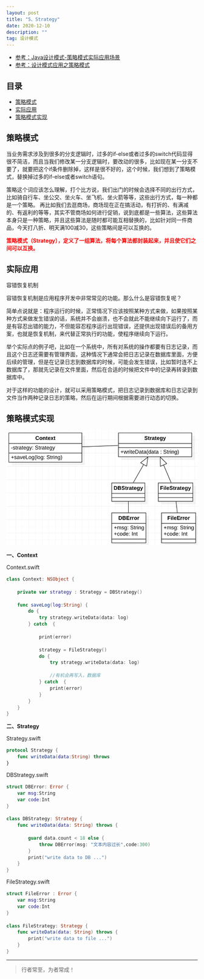 ```yaml
---
layout: post
title: "5、Strategy"
date: 2020-12-10
description: ""
tag: 设计模式
---
```



- [参考：Java设计模式-策略模式实际应用场景](https://www.cnblogs.com/LoveShare/p/10953940.html)
- [参考：设计模式应用之策略模式](https://zhuanlan.zhihu.com/p/273325520)




## 目录

* [策略模式](#content1)
* [实际应用](#content2)
* [策略模式实现](#content3)







<!-- ************************************************ -->
## <a id="content1"></a>策略模式

当业务需求涉及到很多的分支逻辑时，过多的if-else或者过多的switch代码显得很不简洁，而且当我们修改某一分支逻辑时，要改动的很多，比如现在某一分支不要了，就要把这个if条件删除掉，这样是很不好的，这个时候，我们想到了策略模式，替换掉过多的if-else或者switch语句。

策略这个词应该怎么理解，打个比方说，我们出门的时候会选择不同的出行方式，比如骑自行车、坐公交、坐火车、坐飞机、坐火箭等等，这些出行方式，每一种都是一个策略。 再比如我们去逛商场，商场现在正在搞活动，有打折的、有满减的、有返利的等等，其实不管商场如何进行促销，说到底都是一些算法，这些算法本身只是一种策略，并且这些算法是随时都可能互相替换的，比如针对同一件商品，今天打八折、明天满100减30，这些策略间是可以互换的。      

<span style="color:red;font-weight:bold">策略模式（Strategy），定义了一组算法，将每个算法都封装起来，并且使它们之间可以互换。</style>


<!-- ************************************************ -->
## <a id="content2"></a>实际应用

容错恢复机制

容错恢复机制是应用程序开发中非常常见的功能。那么什么是容错恢复呢？

简单点说就是：程序运行的时候，正常情况下应该按照某种方式来做，如果按照某种方式来做发生错误的话，系统并不会崩溃，也不会就此不能继续向下运行了，而是有容忍出错的能力，不但能容忍程序运行出现错误，还提供出现错误后的备用方案，也就是恢复机制，来代替正常执行的功能，使程序继续向下运行。

举个实际点的例子吧，比如在一个系统中，所有对系统的操作都要有日志记录，而且这个日志还需要有管理界面，这种情况下通常会把日志记录在数据库里面，方便后续的管理，但是在记录日志到数据库的时候，可能会发生错误，比如暂时连不上数据库了，那就先记录在文件里面，然后在合适的时候把文件中的记录再转录到数据库中。

对于这样的功能的设计，就可以采用策略模式，把日志记录到数据库和日志记录到文件当作两种记录日志的策略，然后在运行期间根据需要进行动态的切换。


<!-- ************************************************ -->
## <a id="content3"></a>策略模式实现

<img src="/images/DesignPatterns/strategy.png" alt="img">


**一、Context**

Context.swift

```swift
class Context: NSObject {

    private var strategy : Strategy = DBStrategy()
    
    func saveLog(log:String) {
        do {
            try strategy.writeData(data: log)
        } catch  {
            
            print(error)
            
            strategy = FileStrategy()
            do {
                try strategy.writeData(data: log)

                //有机会再写入，数据库
            } catch  {
                print(error)
            }
        }
    }
}
```

**二、Strategy**

Strategy.swift

```swift
protocol Strategy {
    func writeData(data:String) throws
}
```

DBStrategy.swift

```swift
struct DBError: Error {
    var msg:String
    var code:Int
}

class DBStrategy: Strategy {
    func writeData(data: String) throws {
        
        guard data.count < 18 else {
            throw DBError(msg: "文本内容过长",code:300)
        }
        print("write data to DB ...")
    }
}
```

FileStrategy.swift

```swift
struct FileError : Error {
    var msg:String
    var code:Int
}

class FileStrategy: Strategy {
    func writeData(data: String) throws {
        print("write data to file ...")
    }
}
```


----------
>  行者常至，为者常成！


